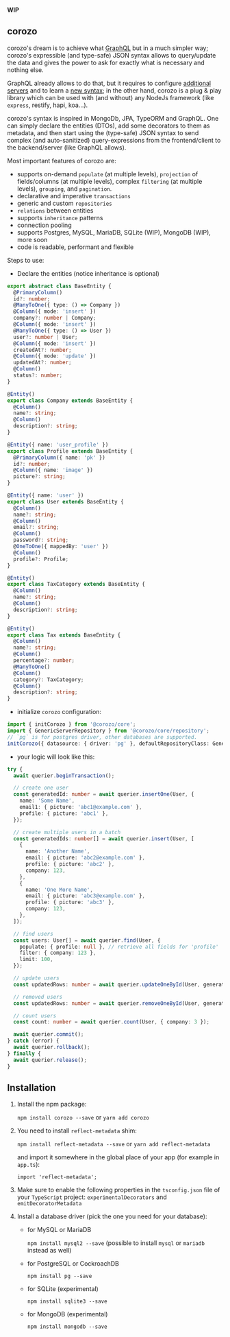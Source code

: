 **WIP**

## corozo

<!-- [![build status](https://travis-ci.org/rogerpadilla/corozo.svg?branch=master)](https://travis-ci.org/rogerpadilla/corozo?branch=master) -->
<!-- [![coverage status](https://coveralls.io/repos/rogerpadilla/corozo/badge.svg?branch=master)](https://coveralls.io/r/rogerpadilla/corozo?branch=master) -->
<!-- [![dependencies status](https://david-dm.org/rogerpadilla/corozo/status.svg)](https://david-dm.org/rogerpadilla/corozo/status.svg) -->
<!-- [![dev dependencies status](https://david-dm.org/rogerpadilla/corozo/dev-status.svg)](https://david-dm.org/rogerpadilla/corozo/dev-status.svg) -->
<!-- [![npm downloads](https://img.shields.io/npm/dm/corozo.svg)](https://www.npmjs.com/package/corozo) -->
<!-- [![npm version](https://badge.fury.io/js/corozo.svg)](https://www.npmjs.com/corozo) -->

corozo's dream is to achieve what [GraphQL](https://graphql.org/learn) but in a much simpler way; corozo's expressible (and type-safe) JSON syntax allows to query/update the data and gives the power to ask for exactly what is necessary and nothing else.

GraphQL already allows to do that, but it requires to configure [additional servers](https://graphql.org/learn/execution) and to learn a [new syntax](https://graphql.org/learn/queries); in the other hand, corozo is a plug & play library which can be used with (and without) any NodeJs framework (like `express`, restify, hapi, koa...).

corozo's syntax is inspired in MongoDb, JPA, TypeORM and GraphQL. One can simply declare the entities (DTOs), add some decorators to them as metadata, and then start using the (type-safe) JSON syntax to send complex (and auto-sanitized) query-expressions from the frontend/client to the backend/server (like GraphQL allows).

Most important features of corozo are:

- supports on-demand `populate` (at multiple levels), `projection` of fields/columns (at multiple levels), complex `filtering` (at multiple levels), `grouping`,
  and `pagination`.
- declarative and imperative `transactions`
- generic and custom `repositories`
- `relations` between entities
- supports `inheritance` patterns
- connection pooling
- supports Postgres, MySQL, MariaDB, SQLite (WIP), MongoDB (WIP), more soon
- code is readable, performant and flexible

Steps to use:

- Declare the entities (notice inheritance is optional)

```typescript
export abstract class BaseEntity {
  @PrimaryColumn()
  id?: number;
  @ManyToOne({ type: () => Company })
  @Column({ mode: 'insert' })
  company?: number | Company;
  @Column({ mode: 'insert' })
  @ManyToOne({ type: () => User })
  user?: number | User;
  @Column({ mode: 'insert' })
  createdAt?: number;
  @Column({ mode: 'update' })
  updatedAt?: number;
  @Column()
  status?: number;
}

@Entity()
export class Company extends BaseEntity {
  @Column()
  name?: string;
  @Column()
  description?: string;
}

@Entity({ name: 'user_profile' })
export class Profile extends BaseEntity {
  @PrimaryColumn({ name: 'pk' })
  id?: number;
  @Column({ name: 'image' })
  picture?: string;
}

@Entity({ name: 'user' })
export class User extends BaseEntity {
  @Column()
  name?: string;
  @Column()
  email?: string;
  @Column()
  password?: string;
  @OneToOne({ mappedBy: 'user' })
  @Column()
  profile?: Profile;
}

@Entity()
export class TaxCategory extends BaseEntity {
  @Column()
  name?: string;
  @Column()
  description?: string;
}

@Entity()
export class Tax extends BaseEntity {
  @Column()
  name?: string;
  @Column()
  percentage?: number;
  @ManyToOne()
  @Column()
  category?: TaxCategory;
  @Column()
  description?: string;
}
```

- initialize `corozo` configuration:

```typescript
import { initCorozo } from '@corozo/core';
import { GenericServerRepository } from '@corozo/core/repository';
// `pg` is for postgres driver, other databases are supported.
initCorozo({ datasource: { driver: 'pg' }, defaultRepositoryClass: GenericServerRepository });
```

- your logic will look like this:

```typescript
try {
  await querier.beginTransaction();

  // create one user
  const generatedId: number = await querier.insertOne(User, {
    name: 'Some Name',
    email1: { picture: 'abc1@example.com' },
    profile: { picture: 'abc1' },
  });

  // create multiple users in a batch
  const generatedIds: number[] = await querier.insert(User, [
    {
      name: 'Another Name',
      email: { picture: 'abc2@example.com' },
      profile: { picture: 'abc2' },
      company: 123,
    },
    {
      name: 'One More Name',
      email: { picture: 'abc3@example.com' },
      profile: { picture: 'abc3' },
      company: 123,
    },
  ]);

  // find users
  const users: User[] = await querier.find(User, {
    populate: { profile: null }, // retrieve all fields for 'profile'
    filter: { company: 123 },
    limit: 100,
  });

  // update users
  const updatedRows: number = await querier.updateOneById(User, generatedId, { company: 123 });

  // removed users
  const updatedRows: number = await querier.removeOneById(User, generatedId);

  // count users
  const count: number = await querier.count(User, { company: 3 });

  await querier.commit();
} catch (error) {
  await querier.rollback();
} finally {
  await querier.release();
}
```

## Installation

1. Install the npm package:

   `npm install corozo --save` or `yarn add corozo`

2. You need to install `reflect-metadata` shim:

   `npm install reflect-metadata --save` or `yarn add reflect-metadata`

   and import it somewhere in the global place of your app (for example in `app.ts`):

   `import 'reflect-metadata';`

3. Make sure to enable the following properties in the `tsconfig.json` file of your `TypeScript` project: `experimentalDecorators` and `emitDecoratorMetadata`

4. Install a database driver (pick the one you need for your database):

   - for MySQL or MariaDB

     `npm install mysql2 --save` (possible to install `mysql` or `mariadb` instead as well)

   - for PostgreSQL or CockroachDB

     `npm install pg --save`

   - for SQLite (experimental)

     `npm install sqlite3 --save`

   - for MongoDB (experimental)

     `npm install mongodb --save`




